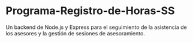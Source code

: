 # Programa-Registro-de-Horas-SS
Un backend de Node.js y Express para el seguimiento de la asistencia de los asesores y la gestión de sesiones de asesoramiento.
